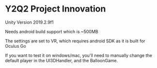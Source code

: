 # Y2Q2 Project Innovation

Unity Version 2019.2.9f1

Needs android build support which is ~500MB

The settings are set to VR, which requires android SDK as it is built for Oculus Go

If you want to test it on windows/mac, you'll need to manually change the default player in the UI3DHandler, and the BalloonGame.
